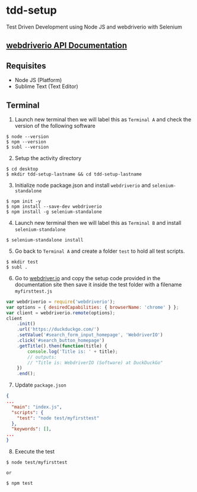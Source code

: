 # tdd-setup
Test Driven Development using Node JS and webdriverio with Selenium

## [webdriverio API Documentation](http://webdriver.io/api.html)

## Requisites
* Node JS (Platform)
* Sublime Text (Text Editor)

## Terminal
1. Launch new terminal then we will label this as ```Terminal A``` and check the version of the following software
```console
$ node --version
$ npm --version
$ subl --version
```

2. Setup the activity directory
```console
$ cd desktop
$ mkdir tdd-setup-lastname && cd tdd-setup-lastname
```

3. Initialize node package.json and install ```webdriverio``` and ```selenium-standalone```
```console
$ npm init -y
$ npm install --save-dev webdriverio
$ npm install -g selenium-standalone
```

4. Launch new terminal then we will label this as ```Terminal B``` and install ```selenium-standalone```
```console
$ selenium-standalone install
```

5. Go back to ```Terminal A``` and create a folder ```test``` to hold all test scripts.
```console
$ mkdir test
$ subl .
```

6. Go to [webdriver.io](http://webdriver.io/) and copy the setup code provided in the documentation site then save it inside the test folder with a filename ```myfirsttest.js```
```javascript
var webdriverio = require('webdriverio');
var options = { desiredCapabilities: { browserName: 'chrome' } };
var client = webdriverio.remote(options);
client
    .init()
    .url('https://duckduckgo.com/')
    .setValue('#search_form_input_homepage', 'WebdriverIO')
    .click('#search_button_homepage')
    .getTitle().then(function(title) {
        console.log('Title is: ' + title);
        // outputs:
        // "Title is: WebdriverIO (Software) at DuckDuckGo"
    })
    .end();
```

7. Update ```package.json```
```json
{
...
  "main": "index.js",
  "scripts": {
    "test": "node test/myfirsttest"
  },
  "keywords": [],
...
}
```

8. Execute the test
```console
$ node test/myfirsttest

or

$ npm test
```
